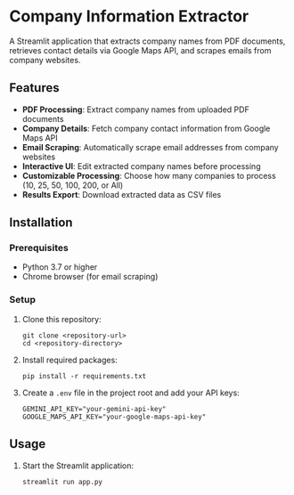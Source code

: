 # Company Information Extractor

A Streamlit application that extracts company names from PDF documents, retrieves contact details via Google Maps API, and scrapes emails from company websites.

## Features

- **PDF Processing**: Extract company names from uploaded PDF documents
- **Company Details**: Fetch company contact information from Google Maps API
- **Email Scraping**: Automatically scrape email addresses from company websites
- **Interactive UI**: Edit extracted company names before processing
- **Customizable Processing**: Choose how many companies to process (10, 25, 50, 100, 200, or All)
- **Results Export**: Download extracted data as CSV files

## Installation

### Prerequisites

- Python 3.7 or higher
- Chrome browser (for email scraping)

### Setup

1. Clone this repository:
   ```
   git clone <repository-url>
   cd <repository-directory>
   ```

2. Install required packages:
   ```
   pip install -r requirements.txt
   ```

3. Create a `.env` file in the project root and add your API keys:
   ```
   GEMINI_API_KEY="your-gemini-api-key"
   GOOGLE_MAPS_API_KEY="your-google-maps-api-key"
   ```


## Usage

1. Start the Streamlit application:
   ```
   streamlit run app.py
   ```
